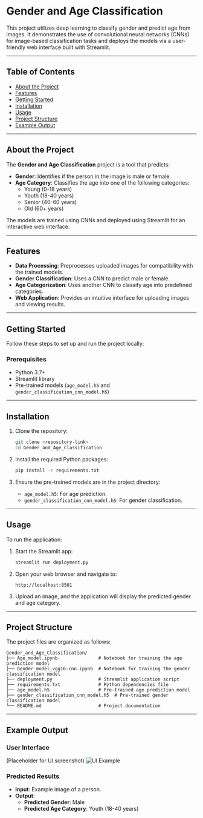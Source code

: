 # Gender and Age Classification

This project utilizes deep learning to classify gender and predict age from images. It demonstrates the use of convolutional neural networks (CNNs) for image-based classification tasks and deploys the models via a user-friendly web interface built with Streamlit.

---

## Table of Contents
- [About the Project](#about-the-project)
- [Features](#features)
- [Getting Started](#getting-started)
- [Installation](#installation)
- [Usage](#usage)
- [Project Structure](#project-structure)
- [Example Output](#example-output)

---

## About the Project
The **Gender and Age Classification** project is a tool that predicts:
- **Gender**: Identifies if the person in the image is male or female.
- **Age Category**: Classifies the age into one of the following categories:
  - Young (0-18 years)
  - Youth (18-40 years)
  - Senior (40-60 years)
  - Old (60+ years)

The models are trained using CNNs and deployed using Streamlit for an interactive web interface.

---

## Features
- **Data Processing**: Preprocesses uploaded images for compatibility with the trained models.
- **Gender Classification**: Uses a CNN to predict male or female.
- **Age Categorization**: Uses another CNN to classify age into predefined categories.
- **Web Application**: Provides an intuitive interface for uploading images and viewing results.

---

## Getting Started

Follow these steps to set up and run the project locally:

### Prerequisites
- Python 3.7+
- Streamlit library
- Pre-trained models (`age_model.h5` and `gender_classification_cnn_model.h5`)

---

## Installation

1. Clone the repository:
   ```bash
   git clone <repository-link>
   cd Gender_and_Age_Classification
   ```

2. Install the required Python packages:
   ```bash
   pip install -r requirements.txt
   ```

3. Ensure the pre-trained models are in the project directory:
   - `age_model.h5`: For age prediction.
   - `gender_classification_cnn_model.h5`: For gender classification.

---

## Usage

To run the application:
1. Start the Streamlit app:
   ```bash
   streamlit run deployment.py
   ```

2. Open your web browser and navigate to:
   ```
   http://localhost:8501
   ```
3. Upload an image, and the application will display the predicted gender and age category.

---

## Project Structure
The project files are organized as follows:
```
Gender_and_Age_Classification/
├── Age_model.ipynb               # Notebook for training the age prediction model
├── Gender_model_vgg16-cnn.ipynb  # Notebook for training the gender classification model
├── deployment.py                 # Streamlit application script
├── requirements.txt              # Python dependencies file
├── age_model.h5                  # Pre-trained age prediction model
├── gender_classification_cnn_model.h5  # Pre-trained gender classification model
└── README.md                     # Project documentation
```

---

## Example Output

### User Interface
(Placeholder for UI screenshot)
![UI Example](path/to/ui_screenshot.png)

### Predicted Results
- **Input**: Example image of a person.
- **Output**:
  - **Predicted Gender**: Male
  - **Predicted Age Category**: Youth (18-40 years)

